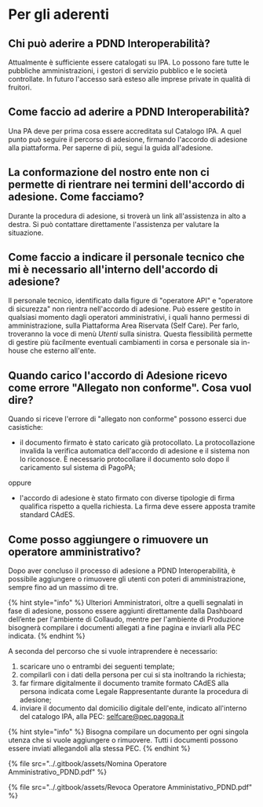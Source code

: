 # Per gli aderenti

## Chi può aderire a PDND Interoperabilità?

Attualmente è sufficiente essere catalogati su IPA. Lo possono fare tutte le pubbliche amministrazioni, i gestori di servizio pubblico e le società controllate. In futuro l'accesso sarà esteso alle imprese private in qualità di fruitori.

## Come faccio ad aderire a PDND Interoperabilità?

Una PA deve per prima cosa essere accreditata sul Catalogo IPA. A quel punto può seguire il percorso di adesione, firmando l'accordo di adesione alla piattaforma. Per saperne di più, segui la guida all'adesione.

## La conformazione del nostro ente non ci permette di rientrare nei termini dell'accordo di adesione. Come facciamo?

Durante la procedura di adesione, si troverà un link all'assistenza in alto a destra. Si può contattare direttamente l'assistenza per valutare la situazione.

## Come faccio a indicare il personale tecnico che mi è necessario all'interno dell'accordo di adesione?

Il personale tecnico, identificato dalla figure di "operatore API" e "operatore di sicurezza" non rientra nell'accordo di adesione. Può essere gestito in qualsiasi momento dagli operatori amministrativi, i quali hanno permessi di amministrazione, sulla Piattaforma Area Riservata (Self Care). Per farlo, troveranno la voce di menù _Utenti_ sulla sinistra. Questa flessibilità permette di gestire più facilmente eventuali cambiamenti in corsa e personale sia in-house che esterno all'ente.

## Quando carico l'accordo di Adesione ricevo come errore "Allegato non conforme". Cosa vuol dire?

Quando si riceve l'errore di "allegato non conforme" possono esserci due casistiche:

* il documento firmato è stato caricato già protocollato. La protocollazione invalida la verifica automatica dell'accordo di adesione e il sistema non lo riconosce. È necessario protocollare il documento solo dopo il caricamento sul sistema di PagoPA;

oppure

* l'accordo di adesione è stato firmato con diverse tipologie di firma qualifica rispetto a quella richiesta. La firma deve essere apposta tramite standard CAdES.

## Come posso aggiungere o rimuovere un operatore amministrativo?

Dopo aver concluso il processo di adesione a PDND Interoperabilità, è possibile aggiungere o rimuovere gli utenti con poteri di amministrazione, sempre fino ad un massimo di tre.

{% hint style="info" %}
Ulteriori Amministratori, oltre a quelli segnalati in fase di adesione, possono essere aggiunti direttamente dalla Dashboard dell’ente per l'ambiente di Collaudo, mentre per l'ambiente di Produzione bisognerà compilare i documenti allegati a fine pagina e inviarli alla PEC indicata.
{% endhint %}

A seconda del percorso che si vuole intraprendere è necessario:

1. scaricare uno o entrambi dei seguenti template;
2. compilarli con i dati della persona per cui si sta inoltrando la richiesta;
3. far firmare digitalmente il documento tramite formato CAdES alla persona indicata come Legale Rappresentante durante la procedura di adesione;
4. inviare il documento dal domicilio digitale dell'ente, indicato all'interno del catalogo IPA, alla PEC: selfcare@pec.pagopa.it

{% hint style="info" %}
Bisogna compilare un documento per ogni singola utenza che si vuole aggiungere o rimuovere. Tutti i documenti possono essere inviati allegandoli alla stessa PEC.
{% endhint %}

{% file src="../.gitbook/assets/Nomina Operatore Amministrativo_PDND.pdf" %}

{% file src="../.gitbook/assets/Revoca Operatore Amministativo_PDND.pdf" %}


